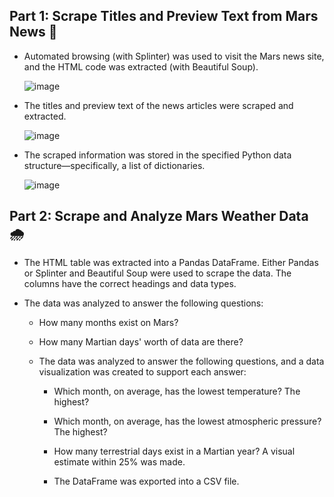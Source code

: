 ## Part 1: Scrape Titles and Preview Text from Mars News 📰 ##

- Automated browsing (with Splinter) was used to visit the Mars news site, and the HTML code was extracted (with Beautiful Soup).

  ![image](https://github.com/CourtneyCole123/mars_weather_data/assets/162069113/0c5a753f-9e6e-4a58-b612-c6f3f1cf68e2)

- The titles and preview text of the news articles were scraped and extracted.

  ![image](https://github.com/CourtneyCole123/mars_weather_data/assets/162069113/5f76178e-32c2-4af2-b679-88013456f063)

- The scraped information was stored in the specified Python data structure—specifically, a list of dictionaries.

  ![image](https://github.com/CourtneyCole123/mars_weather_data/assets/162069113/c9f6a6c3-52bb-4380-9aa8-a27cb6b551e4)

## Part 2: Scrape and Analyze Mars Weather Data 🌧️ ##

- The HTML table was extracted into a Pandas DataFrame. Either Pandas or Splinter and Beautiful Soup were used to scrape the data. The columns have the correct headings and data types.

- The data was analyzed to answer the following questions:

  - How many months exist on Mars?
  
  - How many Martian days' worth of data are there?
  
  - The data was analyzed to answer the following questions, and a data visualization was created to support each answer:
  
    - Which month, on average, has the lowest temperature? The highest?
    
    - Which month, on average, has the lowest atmospheric pressure? The highest?
    
    - How many terrestrial days exist in a Martian year? A visual estimate within 25% was made.
    
    - The DataFrame was exported into a CSV file.
